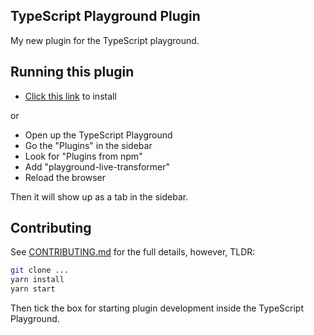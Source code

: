## TypeScript Playground Plugin

My new plugin for the TypeScript playground.

## Running this plugin

- [Click this link](https://www.staging-typescript.org/play?install-plugin=playground-live-transformer) to install

or

- Open up the TypeScript Playground
- Go the "Plugins" in the sidebar
- Look for "Plugins from npm"
- Add "playground-live-transformer"
- Reload the browser

Then it will show up as a tab in the sidebar.

## Contributing

See [CONTRIBUTING.md](./CONTRIBUTING.md) for the full details, however, TLDR:

```sh
git clone ...
yarn install
yarn start
```

Then tick the box for starting plugin development inside the TypeScript Playground.

